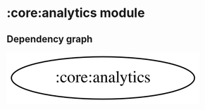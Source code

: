 # :core:analytics module
## Dependency graph
![Dependency graph](../../docs/images/graphs-kmp/dep_graph_core_analytics.svg)
